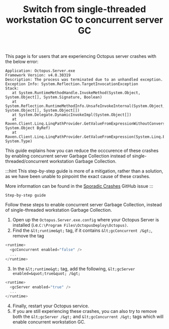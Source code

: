 ﻿---
title: Switch from single-threaded workstation GC to concurrent server GC
position: 10
---


This page is for users that are experiencing Octopus server crashes with the below error:

```
Application: Octopus.Server.exe
Framework Version: v4.0.30319
Description: The process was terminated due to an unhandled exception.
Exception Info: System.Reflection.TargetInvocationException
Stack:
   at System.RuntimeMethodHandle.InvokeMethod(System.Object, System.Object[], System.Signature, Boolean)
   at System.Reflection.RuntimeMethodInfo.UnsafeInvokeInternal(System.Object, System.Object[], System.Object[])
   at System.Delegate.DynamicInvokeImpl(System.Object[])
   at Raven.Client.Linq.LinqPathProvider.GetValueFromExpressionWithoutConversion(System.Linq.Expressions.Expression, System.Object ByRef)
   at Raven.Client.Linq.LinqPathProvider.GetValueFromExpression(System.Linq.Expressions.Expression, System.Type)
```


This guide explains how you can reduce the occcurence of these crashes by enabling concurrent server Garbage Collection instead of single-threaded/concurrent workstation Garbage Collection.

:::hint
This step-by-step guide is more of a mitigation, rather than a solution, as we have been unable to pinpoint the exact cause of these crashes.


More information can be found in the [Sporadic Crashes](https://github.com/OctopusDeploy/Issues/issues/1099) GitHub issue
:::

```
Step-by-step guide
```


Follow these steps to enable concurrent server Garbage Collection, instead of single-threaded workstation Garbage Collection.

1. Open up the `Octopus.Server.exe.config` where your Octopus Server is installed (i.e.`C:\Program Files\OctopusDeploy\Octopus)`.
2. Find the `&lt;runtime&gt;` tag, if it contains `&lt;gcConcurrent /&gt;`, remove the tag

```powershell
<runtime>
  <gcConcurrent enabled="false" />
  ...
</runtime>
```
3. In the `&lt;runtime&gt;` tag, add the following, `&lt;gcServer enabled=&quot;true&quot; /&gt;`

```powershell
<runtime>
  <gcServer enabled="true" />
  ...
</runtime>
```
4. Finally, restart your Octopus service.
5. If you are still experiencing these crashes, you can also try to remove both the `&lt;gcServer /&gt;` and `&lt;gcConcurrent /&gt;` tags which will enable concurrent workstation GC.

